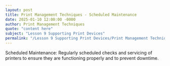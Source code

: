 ```yaml
---
layout: post
title: Print Management Techniques - Scheduled Maintenance
date: 2025-01-10 12:00:00 -0000
author: Print Management Techniques
quote: "content here"
subject: "Lesson 9 Supporting Print Devices"
permalink: "/Lesson 9 Supporting Print Devices/Print Management Techniques/Print Management Techniques - Scheduled Maintenance"
---
```


Scheduled Maintenance: Regularly scheduled checks and servicing of printers to ensure they are functioning properly and to prevent downtime.
